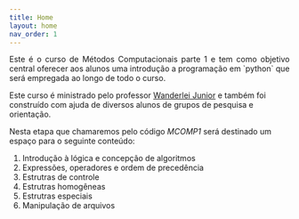 ```yaml
---
title: Home
layout: home
nav_order: 1
---
```


<p align = "justify">Este é o curso de Métodos Computacionais parte 1 e tem como objetivo central oferecer aos alunos uma introdução a programação em `python` que será empregada ao longo de todo o curso.<br>

Este curso é ministrado pelo professor <a href="http://lattes.cnpq.br/2268506213083114">Wanderlei Junior</a> e também foi construído com ajuda de diversos alunos de grupos de pesquisa e orientação.<br>

Nesta etapa que chamaremos pelo código <i>MCOMP1</i> será destinado um espaço para o seguinte conteúdo:
</p>

<ol>
  <li>Introdução à lógica e concepção de algoritmos</li>
  <li>Expressões, operadores e ordem de precedência</li>
  <li>Estrutras de controle</li>
  <li>Estrutras homogêneas</li>
  <li>Estrutras especiais</li>
  <li>Manipulação de arquivos</li>
</ol>